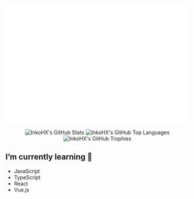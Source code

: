 <div align="center">

<img src="https://raw.githubusercontent.com/InkoHX/InkoHX/master/inkohx.svg" />

![InkoHX's GitHub Stats](https://github-readme-stats.vercel.app/api?username=InkoHX&hide_title=true&line_height=40&show_icons=true)
![InkoHX's GitHub Top Languages](https://github-readme-stats.vercel.app/api/top-langs?username=InkoHX&hide_title=true)
![InkoHX's GitHub Trophies](https://github-profile-trophy.vercel.app/?username=InkoHX)

</div>

## I’m currently learning 🌱

- JavaScript
- TypeScript
- React
- Vue.js

<!--
**InkoHX/InkoHX** is a ✨ _special_ ✨ repository because its `README.md` (this file) appears on your GitHub profile.

Here are some ideas to get you started:

- 🔭 I’m currently working on ...
- 🌱 I’m currently learning ...
- 👯 I’m looking to collaborate on ...
- 🤔 I’m looking for help with ...
- 💬 Ask me about ...
- 📫 How to reach me: ...
- 😄 Pronouns: ...
- ⚡ Fun fact: ...
-->
